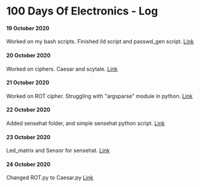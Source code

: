 # 100 Days Of Electronics - Log

#### 19 October 2020
Worked on my bash scripts. Finished ild script and passwd_gen script. [Link](https://github.com/Srm-Akla/Scripts)


#### 20 October 2020
Worked on ciphers. Caesar and scytale. [Link](https://github.com/Srm-Akla/Ciphers)

#### 21 October 2020
Worked on ROT cipher. Struggling with "argsparse" module in python. [Link](https://github.com/Srm-Akla/Ciphers/tree/main/Substitution)

#### 22 October 2020
Added sensehat folder, and simple sensehat python script. [Link](https://github.com/Srm-Akla/RaspberryPie/tree/master/Sensehat)

#### 23 October 2020
Led_matrix and Sensor for sensehat. [Link](https://github.com/Srm-Akla/RaspberryPie/tree/master/Sensehat)

#### 24 October 2020
Changed ROT.py to Caesar.py  [Link](https://github.com/Srm-Akla/Ciphers/tree/main/Substitution)
